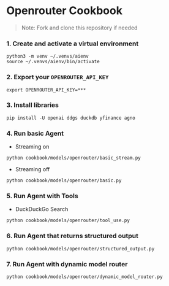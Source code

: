# Openrouter Cookbook

> Note: Fork and clone this repository if needed

### 1. Create and activate a virtual environment

```shell
python3 -m venv ~/.venvs/aienv
source ~/.venvs/aienv/bin/activate
```

### 2. Export your `OPENROUTER_API_KEY`

```shell
export OPENROUTER_API_KEY=***
```

### 3. Install libraries

```shell
pip install -U openai ddgs duckdb yfinance agno
```

### 4. Run basic Agent

- Streaming on

```shell
python cookbook/models/openrouter/basic_stream.py
```

- Streaming off

```shell
python cookbook/models/openrouter/basic.py
```

### 5. Run Agent with Tools

- DuckDuckGo Search

```shell
python cookbook/models/openrouter/tool_use.py
```

### 6. Run Agent that returns structured output

```shell
python cookbook/models/openrouter/structured_output.py
```

### 7. Run Agent with dynamic model router

```shell
python cookbook/models/openrouter/dynamic_model_router.py
```
